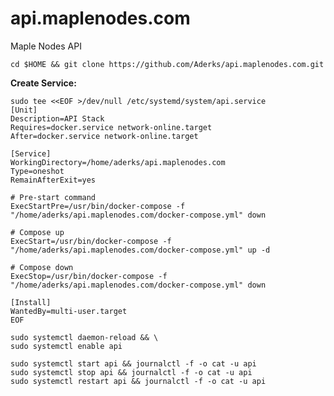 # api.maplenodes.com
Maple Nodes API

```cd $HOME && git clone https://github.com/Aderks/api.maplenodes.com.git```

**Create Service:**

```
sudo tee <<EOF >/dev/null /etc/systemd/system/api.service
[Unit]
Description=API Stack
Requires=docker.service network-online.target
After=docker.service network-online.target

[Service]
WorkingDirectory=/home/aderks/api.maplenodes.com
Type=oneshot
RemainAfterExit=yes

# Pre-start command
ExecStartPre=/usr/bin/docker-compose -f "/home/aderks/api.maplenodes.com/docker-compose.yml" down

# Compose up
ExecStart=/usr/bin/docker-compose -f "/home/aderks/api.maplenodes.com/docker-compose.yml" up -d

# Compose down
ExecStop=/usr/bin/docker-compose -f "/home/aderks/api.maplenodes.com/docker-compose.yml" down

[Install]
WantedBy=multi-user.target
EOF
```

```
sudo systemctl daemon-reload && \
sudo systemctl enable api

sudo systemctl start api && journalctl -f -o cat -u api
sudo systemctl stop api && journalctl -f -o cat -u api
sudo systemctl restart api && journalctl -f -o cat -u api
```
